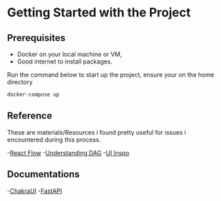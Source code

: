 # Getting Started with the Project

## Prerequisites

- Docker on your local machine or VM,
- Good internet to install packages.

Run the command below to start up the project, ensure your on the home directory

```bash
docker-compose up 
```

## Reference

These are materials/Resources i found pretty useful for issues i encountered during this process.

-[React Flow](https://reactflow.dev/api-reference/react-flow)
-[Understanding DAG](https://airflow.apache.org/docs/apache-airflow/stable/core-concepts/dags.html)
-[UI Inspo](https://vectorshift.ai/tutorials)

## Documentations

-[ChakraUI](https://v2.chakra-ui.com/)
-[FastAPI](https://fastapi.tiangolo.com/)